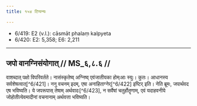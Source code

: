 ```yaml
---
title: १५४ टिप्पन्यः

---
```

- 6/419: E2 (v.l.): cāsmāt phalaṃ kalpyeta
- 6/420: E2: 5,358; E6: 2,211

____________________________________________


## जपो वानग्निसंयोगात् // MS_६,८.६ //

वाशब्दात् पक्षो विपरिवर्तते। नासंस्कृतेष्व् अग्निष्व् एवंजातीयका होम्ःआः स्युः। कुतः। आधानस्य सर्वशेषत्वात्[^6/421]। ननु वचनम् इदम्, एषा अनाहिताग्नेर्[^6/422] इष्टिर् इति। नेति ब्रूमः, जपार्थवद एष भविष्यति। ये जपरूपास् तेषाम् अर्थवादः[^6/423], न सर्वेषां चतुर्होतॄणाम्, एवं यदाहवनीये जोहोतीत्येवमादीनां वचनानाम् अर्थवत्ता भविष्यति।
